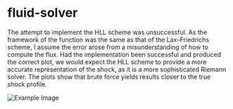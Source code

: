 # fluid-solver
The attempt to implement the HLL scheme was unsuccessful. As the framework of the function was the same as that of the Lax–Friedrichs scheme, I assume the error arose from a misunderstanding of how to compute the flux. Had the implementation been successful and produced the correct plot, we would expect the HLL scheme to provide a more accurate representation of the shock, as it is a more sophisticated Riemann solver. The plots show that brute force yields results closer to the true shock profile.


![Example Image](/assets/images/LFScheme_Plot2_CC)





